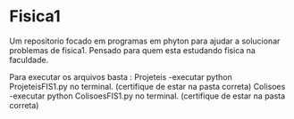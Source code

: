 # Fisica1
Um repositorio focado em programas em phyton para ajudar a solucionar problemas de fisica1. Pensado para quem esta estudando fisica na faculdade.

Para executar os arquivos basta :
Projeteis -executar python ProjeteisFIS1.py no terminal. (certifique de estar na pasta correta)
Colisoes  -executar python ColisoesFIS1.py no terminal. (certifique de estar na pasta correta)